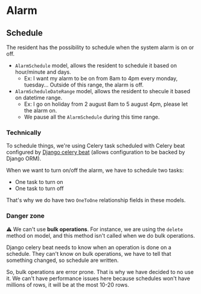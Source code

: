 # Alarm

## Schedule
The resident has the possibility to schedule when the system alarm is on or off.

- `AlarmSchedule` model, allows the resident to schedule it based on hour/minute and days.
    - Ex: I want my alarm to be on from 8am to 4pm every monday, tuesday... Outside of this range, the alarm is off.
- `AlarmScheduleDateRange` model, allows the resident to shecule it based on datetime range.
    - Ex: I go on holiday from 2 august 8am to 5 august 4pm, please let the alarm on.
    - We pause all the `AlarmSchedule` during this time range.

### Technically
To schedule things, we're using Celery task scheduled with Celery beat configured by [Django celery beat](https://github.com/celery/django-celery-beat) (allows configuration to be backed by Django ORM).


When we want to turn on/off the alarm, we have to schedule two tasks:
- One task to turn on
- One task to turn off

That's why we do have two `OneToOne` relationship fields in these models.

### Danger zone
:warning: We can't use **bulk operations**. For instance, we are using the `delete` method on model, and this method isn't called when we do bulk operations.

Django celery beat needs to know when an operation is done on a schedule. They can't know on bulk operations, we have to tell that something changed, so schedule are written.

So, bulk operations are error prone. That is why we have decided to no use it. We can't have performance issues here because schedules won't have millions of rows, it will be at the most 10-20 rows.

